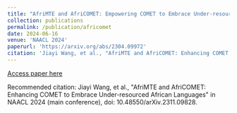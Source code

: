 ```yaml
---
title: "AfriMTE and AfriCOMET: Empowering COMET to Embrace Under-resourced African Languages"
collection: publications
permalink: /publication/africomet
date: 2024-06-16
venue: 'NAACL 2024'
paperurl: 'https://arxiv.org/abs/2304.09972'
citation: 'Jiayi Wang, et al., "AfriMTE and AfriCOMET: Enhancing COMET to Embrace Under-resourced African Languages" in NAACL 2024 (main conference), doi: 10.48550/arXiv.2311.09828.'
---
```


[Access paper here](https://arxiv.org/abs/2304.09972)

Recommended citation: Jiayi Wang, et al., "AfriMTE and AfriCOMET: Enhancing COMET to Embrace Under-resourced African Languages" in NAACL 2024 (main conference), doi: 10.48550/arXiv.2311.09828.